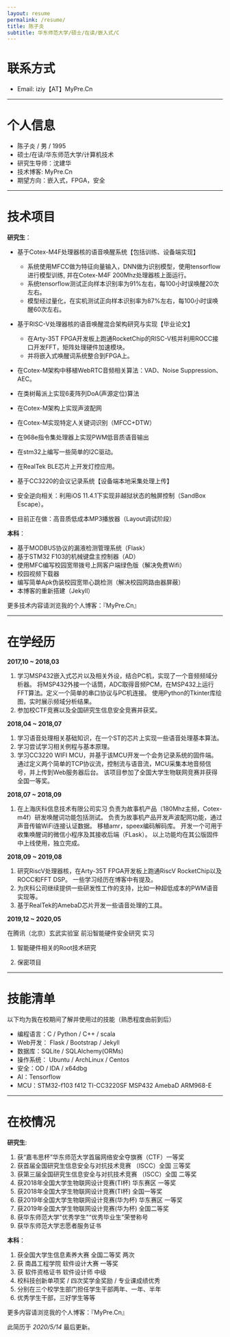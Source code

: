 ```yaml
---
layout: resume
permalink: /resume/
title: 陈子炎
subtitle: 华东师范大学/硕士/在读/嵌入式/C
---
```


# 联系方式

- Email: iziy【AT】MyPre.Cn

----


# 个人信息

- 陈子炎 / 男 / 1995
- 硕士/在读/华东师范大学/计算机技术
- 研究生导师：沈建华
- 技术博客: MyPre.Cn
- 期望方向：嵌入式，FPGA，安全

----

# 技术项目

__研究生__：

- 基于Cotex-M4F处理器核的语音唤醒系统【包括训练、设备端实现】

  - 系统使用MFCC做为特征向量输入，DNN做为识别模型，使用tensorflow进行模型训练, 并在Cotex-M4F 200Mhz处理器核上面运行。
  - 系统tensorflow测试正向样本识别率为91%左右，每100小时误唤醒20次左右。
  - 模型经过量化，在实机测试正向样本识别率为87%左右，每100小时误唤醒60次左右。

- 基于RISC-V处理器核的语音唤醒混合架构研究与实现【毕业论文】

  - 在Arty-35T FPGA开发板上跑通RocketChip的RISC-V核并利用ROCC接口开发FFT，矩阵处理硬件加速模块。
  - 并将嵌入式唤醒词系统整合到FPGA上。

- 在Cotex-M架构中移植WebRTC音频相关算法：VAD、Noise Suppression、AEC。
- 在类树莓派上实现6麦阵列DoA(声源定位)算法
- 在Cotex-M架构上实现声波配网
- 在Cotex-M实现特定人关键词识别（MFCC+DTW）
- 在968e指令集处理器上实现PWM低音质语音输出
- 在stm32上编写一些简单的I2C驱动。
- 在RealTek BLE芯片上开发灯控应用。
- 基于CC3220的会议记录系统【设备端本地采集处理上传】

- 安全逆向相关：利用iOS 11.4.1下实现非越狱状态的触屏控制（SandBox Escape）。


- 目前正在做：高音质低成本MP3播放器（Layout调试阶段）

__本科__：

- 基于MODBUS协议的漏液检测管理系统（Flask）
- 基于STM32 F103的机械键盘主控制器（AD）
- 使用MFC编写校园宽带拨号上网客户端绿色版（解决免费Wifi）
- 校园视频下载器
- 编写简单Apk伪装校园宽带心跳检测（解决校园网路由器屏蔽）
- 本博客的重新搭建（Jekyll）

更多技术内容请浏览我的个人博客：『MyPre.Cn』

----


# 在学经历

__2017,10 ~ 2018,03__

1. 学习MSP432嵌入式芯片以及相关外设，结合PC机，实现了一个音频频域分析器。
   将MSP432外接一个话筒，ADC取得音频PCM，在MSP432上运行FFT算法。定义一个简单的串口协议与PC机连接。
   使用Python的Tkinter库绘图，实时展示频域分析结果。
2. 参加校CTF竞赛以及全国研究生信息安全竞赛并获奖。

__2018,04 ~ 2018,07__

1. 学习语音处理相关基础知识，在一个ST的芯片上实现一些语音处理基本算法。
2. 学习尝试学习相关例程与基本原理。
3. 学习CC3220 WIFI MCU，并基于该MCU开发一个会务记录系统的固件端。
   通过定义两个简单的TCP协议流，控制流与语音流，MCU采集本地音频信号，并上传到Web服务器后台。
   该项目参加了全国大学生物联网竞赛并获得全国一等奖。

__2018,07 ~ 2018,09__

1. 在上海庆科信息技术有限公司实习
   负责为故事机产品（180Mhz主频，Cotex-m4f）研发唤醒词功能包括测试。 负责为故事机产品开发声波配网功能，通过声音传输WiFi连接认证数据。 移植amr，speex编码解码库。
   开发一个可用于收集唤醒词的微信小程序及其接收后端（FLask）。
   以上功能均在其公版固件中上线使用，独立完成。 

__2018,09 ~ 2019,08__

1. 研究RiscV处理器核，在Arty-35T FPGA开发板上跑通RiscV RocketChip以及ROCC和FFT DSP。
   一些学习经历在博客中有提及。
2. 为庆科公司继续提供一些研发性工作的支持，比如一种超低成本的PWM语音实现等。
3. 基于RealTek的AmebaD芯片开发一些语音处理的工具。

__2019,12 ~ 2020,05__

在腾讯（北京）玄武实验室 前沿智能硬件安全研究 实习

1. 智能硬件相关的Root技术研究

2. 保密项目

   

----

# 技能清单

以下均为我在校期间了解并使用过的技能（熟悉程度由前到后）

- 编程语言：C / Python / C++ / scala
- Web开发： Flask / Bootstrap / Jekyll
- 数据库：SQLite / SQLAlchemy(ORMs)
- 操作系统： Ubuntu / ArchLinux / Centos 
- 安全：OD / IDA / x64dbg
- AI：Tensorflow
- MCU：STM32-f103 f412 TI-CC3220SF MSP432 AmebaD ARM968-E

----

# 在校情况

__研究生__:
1. 获“嘉韦思杯”华东师范大学首届网络安全夺旗赛（CTF）一等奖
2. 获首届全国研究生信息安全与对抗技术竞赛 （ISCC）全国 三等奖
3. 获第三届全国研究生信息安全与对抗技术竞赛 （ISCC）全国 二等奖
4. 获2018年全国大学生物联网设计竞赛(TI杯)  华东赛区 一等奖
5. 获2018年全国大学生物联网设计竞赛(TI杯)  全国一等奖
6. 获2019年全国大学生物联网设计竞赛(华为杯)  华东赛区 一等奖
7. 获2019年全国大学生物联网设计竞赛(华为杯) 全国二等奖
8. 获华东师范大学"优秀学生"“优秀毕业生”荣誉称号
9. 获华东师范大学志愿者服务证书


__本科__：

1. 获全国大学生信息素养大赛  全国二等奖  两次
2. 获 南昌工程学院 软件设计大赛 一等奖 
3. 获 软件资格证书 软件设计师 中级
4. 校科技创新单项奖 / 四次奖学金奖励 / 专业课成绩优秀
5. 分别在三个校学生部门担任学生干部两年、一年、半年
6. 优秀学生干部，三好学生等等 

更多内容请浏览我的个人博客：『MyPre.Cn』

此简历于 _2020/5/14_ 最后更新。

